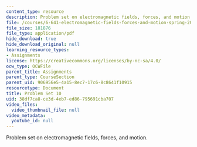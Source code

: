 ```yaml
---
content_type: resource
description: Problem set on electromagnetic fields, forces, and motion.
file: /courses/6-641-electromagnetic-fields-forces-and-motion-spring-2005/38df7ca8ce3d4eb7ed86795691cba707_ps10sp05.pdf
file_size: 181876
file_type: application/pdf
hide_download: true
hide_download_original: null
learning_resource_types:
- Assignments
license: https://creativecommons.org/licenses/by-nc-sa/4.0/
ocw_type: OCWFile
parent_title: Assignments
parent_type: CourseSection
parent_uid: 906956e5-4a15-8ec7-17c6-8c8641f10915
resourcetype: Document
title: Problem Set 10
uid: 38df7ca8-ce3d-4eb7-ed86-795691cba707
video_files:
  video_thumbnail_file: null
video_metadata:
  youtube_id: null
---
```

Problem set on electromagnetic fields, forces, and motion.